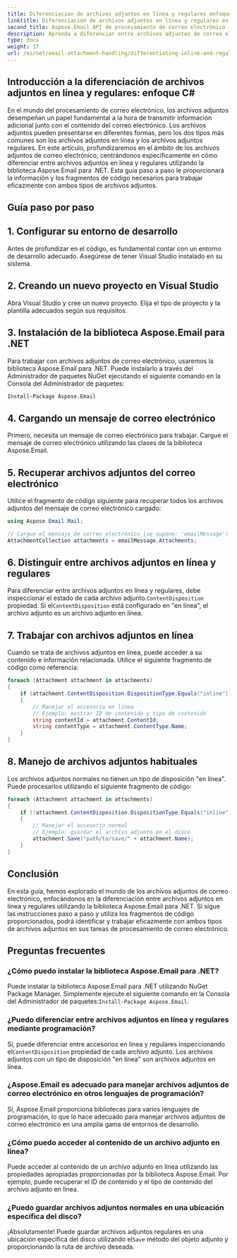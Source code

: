 ```yaml
---
title: Diferenciación de archivos adjuntos en línea y regulares enfoque C#
linktitle: Diferenciación de archivos adjuntos en línea y regulares enfoque C#
second_title: Aspose.Email API de procesamiento de correo electrónico .NET
description: Aprenda a diferenciar entre archivos adjuntos de correo electrónico regulares y en línea utilizando Aspose.Email para .NET. Guía completa con ejemplos de código.
type: docs
weight: 17
url: /es/net/email-attachment-handling/differentiating-inline-and-regular-attachments-csharp-approach/
---
```


## Introducción a la diferenciación de archivos adjuntos en línea y regulares: enfoque C#

En el mundo del procesamiento de correo electrónico, los archivos adjuntos desempeñan un papel fundamental a la hora de transmitir información adicional junto con el contenido del correo electrónico. Los archivos adjuntos pueden presentarse en diferentes formas, pero los dos tipos más comunes son los archivos adjuntos en línea y los archivos adjuntos regulares. En este artículo, profundizaremos en el ámbito de los archivos adjuntos de correo electrónico, centrándonos específicamente en cómo diferenciar entre archivos adjuntos en línea y regulares utilizando la biblioteca Aspose.Email para .NET. Esta guía paso a paso le proporcionará la información y los fragmentos de código necesarios para trabajar eficazmente con ambos tipos de archivos adjuntos.

## Guía paso por paso

## 1. Configurar su entorno de desarrollo

Antes de profundizar en el código, es fundamental contar con un entorno de desarrollo adecuado. Asegúrese de tener Visual Studio instalado en su sistema.

## 2. Creando un nuevo proyecto en Visual Studio

Abra Visual Studio y cree un nuevo proyecto. Elija el tipo de proyecto y la plantilla adecuados según sus requisitos.

## 3. Instalación de la biblioteca Aspose.Email para .NET

Para trabajar con archivos adjuntos de correo electrónico, usaremos la biblioteca Aspose.Email para .NET. Puede instalarlo a través del Administrador de paquetes NuGet ejecutando el siguiente comando en la Consola del Administrador de paquetes:

```bash
Install-Package Aspose.Email
```

## 4. Cargando un mensaje de correo electrónico

Primero, necesita un mensaje de correo electrónico para trabajar. Cargue el mensaje de correo electrónico utilizando las clases de la biblioteca Aspose.Email.

## 5. Recuperar archivos adjuntos del correo electrónico

Utilice el fragmento de código siguiente para recuperar todos los archivos adjuntos del mensaje de correo electrónico cargado:

```csharp
using Aspose.Email.Mail;

// Cargue el mensaje de correo electrónico (se supone: 'emailMessage')
AttachmentCollection attachments = emailMessage.Attachments;
```

## 6. Distinguir entre archivos adjuntos en línea y regulares

Para diferenciar entre archivos adjuntos en línea y regulares, debe inspeccionar el estado de cada archivo adjunto.`ContentDisposition` propiedad. Si el`ContentDisposition` está configurado en "en línea", el archivo adjunto es un archivo adjunto en línea.

## 7. Trabajar con archivos adjuntos en línea

Cuando se trata de archivos adjuntos en línea, puede acceder a su contenido e información relacionada. Utilice el siguiente fragmento de código como referencia:

```csharp
foreach (Attachment attachment in attachments)
{
    if (attachment.ContentDisposition.DispositionType.Equals("inline"))
    {
        // Manejar el accesorio en línea
        // Ejemplo: mostrar ID de contenido y tipo de contenido
        string contentId = attachment.ContentId;
        string contentType = attachment.ContentType.Name;
    }
}
```

## 8. Manejo de archivos adjuntos habituales

Los archivos adjuntos normales no tienen un tipo de disposición "en línea". Puede procesarlos utilizando el siguiente fragmento de código:

```csharp
foreach (Attachment attachment in attachments)
{
    if (!attachment.ContentDisposition.DispositionType.Equals("inline"))
    {
        // Manejar el accesorio normal
        // Ejemplo: guardar el archivo adjunto en el disco
        attachment.Save("path/to/save/" + attachment.Name);
    }
}
```

## Conclusión

En esta guía, hemos explorado el mundo de los archivos adjuntos de correo electrónico, enfocándonos en la diferenciación entre archivos adjuntos en línea y regulares utilizando la biblioteca Aspose.Email para .NET. Si sigue las instrucciones paso a paso y utiliza los fragmentos de código proporcionados, podrá identificar y trabajar eficazmente con ambos tipos de archivos adjuntos en sus tareas de procesamiento de correo electrónico.

## Preguntas frecuentes

### ¿Cómo puedo instalar la biblioteca Aspose.Email para .NET?

 Puede instalar la biblioteca Aspose.Email para .NET utilizando NuGet Package Manager. Simplemente ejecute el siguiente comando en la Consola del Administrador de paquetes:`Install-Package Aspose.Email`.

### ¿Puedo diferenciar entre archivos adjuntos en línea y regulares mediante programación?

 Sí, puede diferenciar entre accesorios en línea y regulares inspeccionando el`ContentDisposition` propiedad de cada archivo adjunto. Los archivos adjuntos con un tipo de disposición "en línea" son archivos adjuntos en línea.

### ¿Aspose.Email es adecuado para manejar archivos adjuntos de correo electrónico en otros lenguajes de programación?

Sí, Aspose.Email proporciona bibliotecas para varios lenguajes de programación, lo que lo hace adecuado para manejar archivos adjuntos de correo electrónico en una amplia gama de entornos de desarrollo.

### ¿Cómo puedo acceder al contenido de un archivo adjunto en línea?

Puede acceder al contenido de un archivo adjunto en línea utilizando las propiedades apropiadas proporcionadas por la biblioteca Aspose.Email. Por ejemplo, puede recuperar el ID de contenido y el tipo de contenido del archivo adjunto en línea.

### ¿Puedo guardar archivos adjuntos normales en una ubicación específica del disco?

 ¡Absolutamente! Puede guardar archivos adjuntos regulares en una ubicación específica del disco utilizando el`Save` método del objeto adjunto y proporcionando la ruta de archivo deseada.